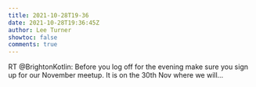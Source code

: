 ```yaml
---
title: 2021-10-28T19-36
date: 2021-10-28T19:36:45Z
author: Lee Turner
showtoc: false
comments: true
---
```


RT @BrightonKotlin: Before you log off for the evening make sure you sign up for our November meetup.  It is on the 30th Nov where we will…

